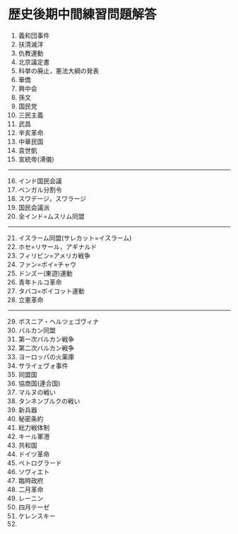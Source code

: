 # 歴史後期中間練習問題解答
1. 義和団事件
2. 扶清滅洋
3. 仇教運動
4. 北京議定書
5. 科挙の廃止，憲法大綱の発表
6. 華僑
7. 興中会
8. 孫文
9. 国民党
10. 三民主義
11. 武昌
12. 辛亥革命
13. 中華民国
14. 袁世凱
15. 宣統帝(溥儀)
---
16. インド国民会議
17. ベンガル分割令
18.  スワデージ，スワラージ
19.  国民会議派
20.  全インド=ムスリム同盟
---
21. イスラーム同盟(サレカット=イスラーム)
22. ホセ=リサール，アギナルド
23. フィリピン=アメリカ戦争
24. ファン=ボイ=チャウ
25. ドンズー(東遊)運動
26. 青年トルコ革命
27. タバコ=ボイコット運動
28. 立憲革命
---
29. ボスニア・ヘルツェゴヴィナ
30. バルカン同盟
31. 第一次バルカン戦争
32. 第二次バルカン戦争
33. ヨーロッパの火薬庫
34. サライェヴォ事件
35. 同盟国
36. 協商国(連合国)
37. マルヌの戦い
38. タンネンブルクの戦い
39. 新兵器
40. 秘密条約
41. 総力戦体制
42. キール軍港
43. 共和国
44. ドイツ革命
45. ペトログラード
46. ソヴィエト
47. 臨時政府
48. 二月革命
49. レーニン
50. 四月テーゼ
51. ケレンスキー
52. 